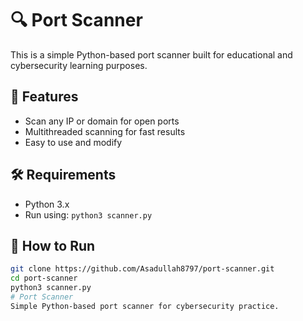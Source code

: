 # 🔍 Port Scanner

This is a simple Python-based port scanner built for educational and cybersecurity learning purposes.

## 📌 Features

- Scan any IP or domain for open ports
- Multithreaded scanning for fast results
- Easy to use and modify

## 🛠️ Requirements

- Python 3.x
- Run using: `python3 scanner.py`

## 🚀 How to Run

```bash
git clone https://github.com/Asadullah8797/port-scanner.git
cd port-scanner
python3 scanner.py
# Port Scanner
Simple Python-based port scanner for cybersecurity practice.
